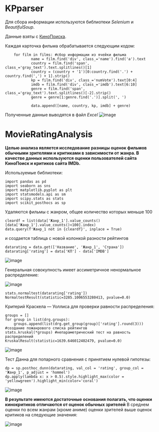 # KPparser

Для сбора информации используются библиотеки _Selenium_ и _BeautifulSoup_.

Данные взяты с [КиноПоиска](https://www.kinopoisk.ru/top/navigator/m_act[rating]/1.1%3A/m_act[ex_rating]/1.1%3A/m_act[is_film]/on/m_act[is_mult]/on/order/rating/perpage/200/#results).

Каждая карточка фильма обрабатывается следующим кодом:
```
    for film in films: #сбор информации из ячейки фильма  
            name = film.find('div', class_='name').find('a').text
            country = film.find('span', class_='gray_text').text.splitlines()[1]
            country = (country + '1')[0:country.find('.') + country.find(',') + 1].strip()
            kp = film.find('div', class_='numVote').text[0:4]
            imdb = film.find('div', class_='imdb').text[6:10]
            genre = film.find('span', class_='gray_text').text.splitlines()[-2].strip()
            genre = genre[1:genre.find('.')].split(', ')

            data.append([name, country, kp, imdb] + genre)
```

Полученные данные выводятся в файл _Excel_
![image](https://user-images.githubusercontent.com/103055346/162056707-931380ab-0792-4112-b439-60fe5a2e3916.png)


# MovieRatingAnalysis

__Целью анализа является исследование разницы оценок фильмов обычными зрителями и критиками в зависимости от жанра. В качестве данных используются оценки пользователей сайта КиноПоиск и критиков сайта IMDb.__

Используемые библиотеки:
```{python}
import pandas as pd
import seaborn as sns
import matplotlib.pyplot as plt
import statsmodels.api as sm
import scipy.stats as stats
import scikit_posthocs as sp
```
Удаляются фильмы с жанром, общее количество которых меньше 100
```
cleardf = list(data['Жанр_1'].value_counts()[data['Жанр_1'].value_counts()<100].index)
data.query(f'Жанр_1 not in {cleardf}', inplace = True)
```
и создается таблица с новой колонкой разности рейтингов 
```
datarating = data.get(['Название', 'Жанр_1', 'Страна'])
datarating['rating'] = data['КП'] - data['IMDB']
```
![image](https://user-images.githubusercontent.com/103055346/162632829-f3ca650b-61fd-4669-ae36-1859636decbf.png)

Генеральная совокупность имеет ассиметричное ненормальное распределение: 

![image](https://user-images.githubusercontent.com/103055346/162634788-b922e36e-5519-4628-ae56-d2990e41182b.png)
```
stats.normaltest(datarating['rating'])
NormaltestResult(statistic=3285.1006553280413, pvalue=0.0)
```
Критерий Краскела — Уоллиса для проверки равности распределения:
```
groups = []
for group in list(drg.groups):
    groups.append(list(drg.get_group(group)['rating'].round(3)))   #создание пожанрового списка рейтингов 
stats.kruskal(*groups) #непараметрический тест на равность распределений
KruskalResult(statistic=1639.646012402479, pvalue=0.0)
```

![image](https://user-images.githubusercontent.com/103055346/162635985-bd5e1cca-7651-487c-925a-d9dd758ba651.png)

Тест Данна для попарного сравнения с принятием нулевой гипотезы:
```
dp = sp.posthoc_dunn(datarating, val_col = 'rating', group_col = 'Жанр_1', p_adjust = 'hommel') 
dp.apply(lambda x: x > 0.5).style.highlight_max(color = 'yellowgreen').highlight_min(color='coral') 
```

![image](https://user-images.githubusercontent.com/103055346/162637087-7d9047c8-24d3-4243-8746-022f45d394c1.png)



__В результате имеются достаточные основания полагать, что оценки кинокритиков отличаются от оценок обычных зрителей__
В среднем оценки по всем жанрам (кроме аниме) оценки зрителей выше оценок критиков на следующие значения: 

![image](https://user-images.githubusercontent.com/103055346/162638300-fb71de65-5adf-4a2f-8a37-68c0c37bdd29.png)

